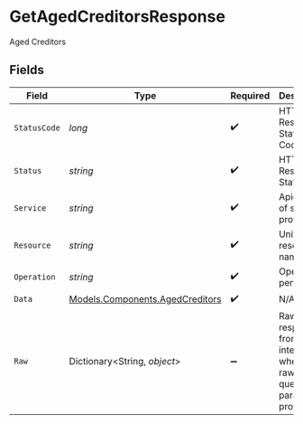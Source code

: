 # GetAgedCreditorsResponse

Aged Creditors


## Fields

| Field                                                                       | Type                                                                        | Required                                                                    | Description                                                                 | Example                                                                     |
| --------------------------------------------------------------------------- | --------------------------------------------------------------------------- | --------------------------------------------------------------------------- | --------------------------------------------------------------------------- | --------------------------------------------------------------------------- |
| `StatusCode`                                                                | *long*                                                                      | :heavy_check_mark:                                                          | HTTP Response Status Code                                                   | 200                                                                         |
| `Status`                                                                    | *string*                                                                    | :heavy_check_mark:                                                          | HTTP Response Status                                                        | OK                                                                          |
| `Service`                                                                   | *string*                                                                    | :heavy_check_mark:                                                          | Apideck ID of service provider                                              | quickbooks                                                                  |
| `Resource`                                                                  | *string*                                                                    | :heavy_check_mark:                                                          | Unified API resource name                                                   | AgedCreditors                                                               |
| `Operation`                                                                 | *string*                                                                    | :heavy_check_mark:                                                          | Operation performed                                                         | one                                                                         |
| `Data`                                                                      | [Models.Components.AgedCreditors](../../Models/Components/AgedCreditors.md) | :heavy_check_mark:                                                          | N/A                                                                         |                                                                             |
| `Raw`                                                                       | Dictionary<String, *object*>                                                | :heavy_minus_sign:                                                          | Raw response from the integration when raw=true query param is provided     |                                                                             |